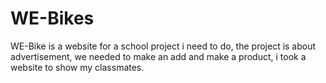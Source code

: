 # WE-Bikes
WE-Bike is a website for a school project i need to do, the project is about advertisement, we needed to make an add and make a product, i took a website to show my classmates.
